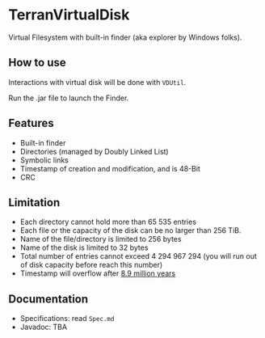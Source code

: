 # TerranVirtualDisk

Virtual Filesystem with built-in finder (aka explorer by Windows folks).

## How to use

Interactions with virtual disk will be done with ```VDUtil```.

Run the .jar file to launch the Finder.

## Features

- Built-in finder
- Directories (managed by Doubly Linked List)
- Symbolic links
- Timestamp of creation and modification, and is 48-Bit
- CRC

## Limitation

- Each directory cannot hold more than 65 535 entries
- Each file or the capacity of the disk can be no larger than 256 TiB.
- Name of the file/directory is limited to 256 bytes
- Name of the disk is limited to 32 bytes
- Total number of entries cannot exceed 4 294 967 294 (you will run out of disk capacity before reach this number)
- Timestamp will overflow after [8.9 million years](https://www.wolframalpha.com/input/?i=unix+epoch+%2B+2%5E48+seconds)

## Documentation

- Specifications: read ```Spec.md```
- Javadoc: TBA
